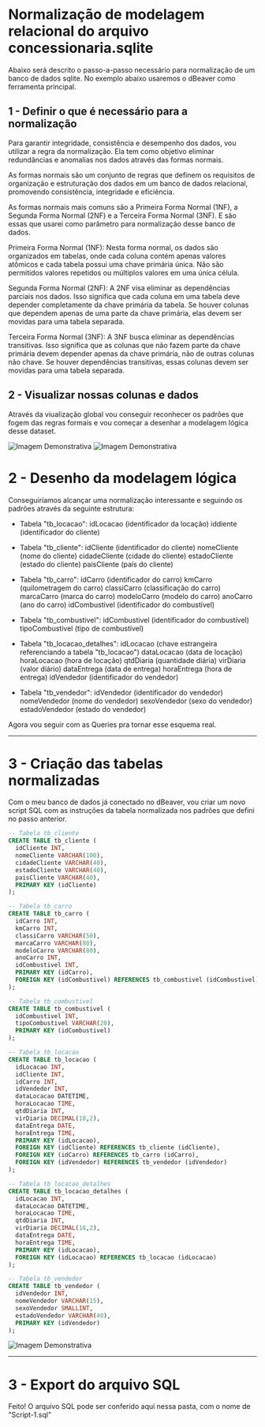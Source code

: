 # Normalização de modelagem relacional do arquivo concessionaria.sqlite

Abaixo será descrito o passo-a-passo necessário para normalização de um banco de dados sqlite. No exemplo abaixo usaremos o dBeaver como ferramenta principal.

## 1 - Definir o que é necessário para a normalização

Para garantir integridade, consistência e desempenho dos dados, vou utilizar a regra da normalização. Ela tem como objetivo eliminar redundâncias e anomalias nos dados através das formas normais.

As formas normais são um conjunto de regras que definem os requisitos de organização e estruturação dos dados em um banco de dados relacional, promovendo consistência, integridade e eficiência.

As formas normais mais comuns são a Primeira Forma Normal (1NF), a Segunda Forma Normal (2NF) e a Terceira Forma Normal (3NF). E são essas que usarei como parâmetro para normalização desse banco de dados.

Primeira Forma Normal (1NF): Nesta forma normal, os dados são organizados em tabelas, onde cada coluna contém apenas valores atômicos e cada tabela possui uma chave primária única. Não são permitidos valores repetidos ou múltiplos valores em uma única célula.

Segunda Forma Normal (2NF): A 2NF visa eliminar as dependências parciais nos dados. Isso significa que cada coluna em uma tabela deve depender completamente da chave primária da tabela. Se houver colunas que dependem apenas de uma parte da chave primária, elas devem ser movidas para uma tabela separada.

Terceira Forma Normal (3NF): A 3NF busca eliminar as dependências transitivas. Isso significa que as colunas que não fazem parte da chave primária devem depender apenas da chave primária, não de outras colunas não chave. Se houver dependências transitivas, essas colunas devem ser movidas para uma tabela separada.


## 2 - Visualizar nossas colunas e dados
Através da viualização global vou conseguir reconhecer os padrões que fogem das regras formais e vou começar a desenhar a modelagem lógica desse dataset. 

![Imagem Demonstrativa](/programa-de-bolsas-compass/sprint-09/img/1.png)
![Imagem Demonstrativa](/programa-de-bolsas-compass/sprint-09/img/1-1.png)


# 2 - Desenho da modelagem lógica

Conseguiríamos alcançar uma normalização interessante e seguindo os padrões através da seguinte estrutura:

- Tabela "tb_locacao":
idLocacao (identificador da locação)
iddiente (identificador do cliente)

- Tabela "tb_cliente":
idCliente (identificador do cliente)
nomeCliente (nome do cliente)
cidadeCliente (cidade do cliente)
estadoCliente (estado do cliente)
paisCliente (país do cliente)

- Tabela "tb_carro":
idCarro (identificador do carro)
kmCarro (quilometragem do carro)
classiCarro (classificação do carro)
marcaCarro (marca do carro)
modeloCarro (modelo do carro)
anoCarro (ano do carro)
idCombustivel (identificador do combustível)

- Tabela "tb_combustivel":
idCombustivel (identificador do combustível)
tipoCombustivel (tipo de combustível)

- Tabela "tb_locacao_detalhes":
idLocacao (chave estrangeira referenciando a tabela "tb_locacao")
dataLocacao (data de locação)
horaLocacao (hora de locação)
qtdDiaria (quantidade diária)
virDiaria (valor diário)
dataEntrega (data de entrega)
horaEntrega (hora de entrega)
idVendedor (identificador do vendedor)

- Tabela "tb_vendedor":
idVendedor (identificador do vendedor)
nomeVendedor (nome do vendedor)
sexoVendedor (sexo do vendedor)
estadoVendedor (estado do vendedor)

Agora vou seguir com as Queries pra tornar esse esquema real.

---

# 3 - Criação das tabelas normalizadas

Com o meu banco de dados já conectado no dBeaver, vou criar um novo script SQL com as instruções da tabela normalizada nos padrões que defini no passo anterior. 

```sql
-- Tabela tb_cliente
CREATE TABLE tb_cliente (
  idCliente INT,
  nomeCliente VARCHAR(100),
  cidadeCliente VARCHAR(40),
  estadoCliente VARCHAR(40),
  paisCliente VARCHAR(40),
  PRIMARY KEY (idCliente)
);

-- Tabela tb_carro
CREATE TABLE tb_carro (
  idCarro INT,
  kmCarro INT,
  classiCarro VARCHAR(50),
  marcaCarro VARCHAR(80),
  modeloCarro VARCHAR(80),
  anoCarro INT,
  idCombustivel INT,
  PRIMARY KEY (idCarro),
  FOREIGN KEY (idCombustivel) REFERENCES tb_combustivel (idCombustivel)
);

-- Tabela tb_combustivel
CREATE TABLE tb_combustivel (
  idCombustivel INT,
  tipoCombustivel VARCHAR(20),
  PRIMARY KEY (idCombustivel)
);

-- Tabela tb_locacao
CREATE TABLE tb_locacao (
  idLocacao INT,
  idCliente INT,
  idCarro INT,
  idVendedor INT,
  dataLocacao DATETIME,
  horaLocacao TIME,
  qtdDiaria INT,
  virDiaria DECIMAL(18,2),
  dataEntrega DATE,
  horaEntrega TIME,
  PRIMARY KEY (idLocacao),
  FOREIGN KEY (idCliente) REFERENCES tb_cliente (idCliente),
  FOREIGN KEY (idCarro) REFERENCES tb_carro (idCarro),
  FOREIGN KEY (idVendedor) REFERENCES tb_vendedor (idVendedor)
);

-- Tabela tb_locacao_detalhes
CREATE TABLE tb_locacao_detalhes (
  idLocacao INT,
  dataLocacao DATETIME,
  horaLocacao TIME,
  qtdDiaria INT,
  virDiaria DECIMAL(18,2),
  dataEntrega DATE,
  horaEntrega TIME,
  PRIMARY KEY (idLocacao),
  FOREIGN KEY (idLocacao) REFERENCES tb_locacao (idLocacao)
);

-- Tabela tb_vendedor
CREATE TABLE tb_vendedor (
  idVendedor INT,
  nomeVendedor VARCHAR(15),
  sexoVendedor SMALLINT,
  estadoVendedor VARCHAR(40),
  PRIMARY KEY (idVendedor)
);
```

![Imagem Demonstrativa](/programa-de-bolsas-compass/sprint-09/img/2.png)

---
# 3 - Export do arquivo SQL
Feito! O arquivo SQL pode ser conferido aqui nessa pasta, com o nome de "Script-1.sql"


